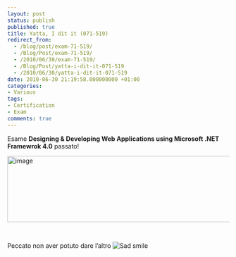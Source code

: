 ```yaml
---
layout: post
status: publish
published: true
title: Yatta, I dit it (071-519)
redirect_from: 
  - /blog/post/exam-71-519/
  - /Blog/Post/exam-71-519/
  - /2010/06/30/exam-71-519/
  - /Blog/Post/yatta-i-dit-it-071-519
  - /2010/06/30/yatta-i-dit-it-071-519
date: 2010-06-30 21:19:58.000000000 +01:00
categories:
- Various
tags:
- Certification
- Exam
comments: true
---
```

<p>Esame <strong>Designing &amp; Developing Web Applications using Microsoft .NET Framewrok 4.0</strong> passato!</p>  <p><img style="border-bottom: 0px; border-left: 0px; display: inline; border-top: 0px; border-right: 0px" class="wlDisabledImage" title="image" border="0" alt="image" src="http://tostring.it/UserFiles/imperugo/image.png" width="547" height="150" /></p>  <br />  <p>Peccato non aver potuto dare l’altro <img style="border-bottom-style: none; border-right-style: none; border-top-style: none; border-left-style: none" class="wlEmoticon wlEmoticon-sadsmile" alt="Sad smile" src="http://tostring.it/UserFiles/imperugo/wlEmoticonsadsmile.png" /></p>
